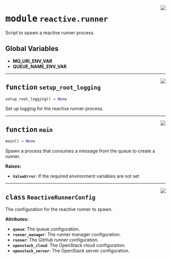 <!-- markdownlint-disable -->

<a href="../src/github_runner_manager/reactive/runner.py#L0"><img align="right" style="float:right;" src="https://img.shields.io/badge/-source-cccccc?style=flat-square"></a>

# <kbd>module</kbd> `reactive.runner`
Script to spawn a reactive runner process. 

**Global Variables**
---------------
- **MQ_URI_ENV_VAR**
- **QUEUE_NAME_ENV_VAR**

---

<a href="../src/github_runner_manager/reactive/runner.py#L20"><img align="right" style="float:right;" src="https://img.shields.io/badge/-source-cccccc?style=flat-square"></a>

## <kbd>function</kbd> `setup_root_logging`

```python
setup_root_logging() → None
```

Set up logging for the reactive runner process. 


---

<a href="../src/github_runner_manager/reactive/runner.py#L48"><img align="right" style="float:right;" src="https://img.shields.io/badge/-source-cccccc?style=flat-square"></a>

## <kbd>function</kbd> `main`

```python
main() → None
```

Spawn a process that consumes a message from the queue to create a runner. 



**Raises:**
 
 - <b>`ValueError`</b>:  If the required environment variables are not set 


---

<a href="../src/github_runner_manager/reactive/runner.py#L30"><img align="right" style="float:right;" src="https://img.shields.io/badge/-source-cccccc?style=flat-square"></a>

## <kbd>class</kbd> `ReactiveRunnerConfig`
The configuration for the reactive runner to spawn. 



**Attributes:**
 
 - <b>`queue`</b>:  The queue configuration. 
 - <b>`runner_manager`</b>:  The runner manager configuration. 
 - <b>`runner`</b>:  The GitHub runner configuration. 
 - <b>`openstack_cloud`</b>:  The OpenStack cloud configuration. 
 - <b>`openstack_server`</b>:  The OpenStack server configuration. 





